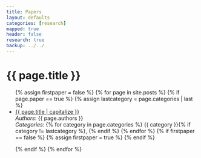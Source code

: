 ```yaml
---
title: Papers 
layout: defaults
categories: [research]
mapped: true 
header: false 
research: true
backup: ../../
---
```


# {{ page.title }}
<ul class="fa-ul">
{% assign firstpaper = false %}
{% for page in site.posts %}
    {% if page.paper == true %}
        {% assign lastcategory = page.categories | last %}
        <li><i class="fa-li fa fa-file-text-o fa-lg"></i><a class="major" href="{{ page.url }}">{{ page.title | capitalize }}</a></li>
        <em>Authors</em>: {{ page.authors }} <br>
        <em>Categories</em>: 
        {% for category in page.categories %}
            {{ category }}{% if category != lastcategory %},
            {% endif %} <!-- End the category if statement --> 
        {% endfor %} 
        {% if firstpaper == false %}
            {% assign firstpaper = true %}
        {% endif %}
        <p>
    {% endif %}   
{% endfor %} 
</ul>

